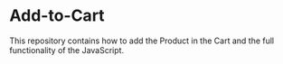 # Add-to-Cart
This repository contains how to add the Product in the Cart and the full functionality of the JavaScript.

